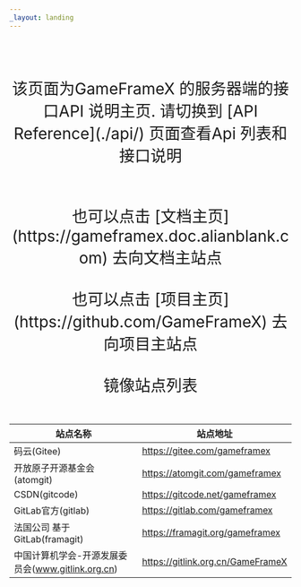 ```yaml
---
_layout: landing
---
```


<div style="text-align: center; font-size: 2em;">
  <br/><br/>
  该页面为GameFrameX 的服务器端的接口API 说明主页. 请切换到 [API Reference](./api/) 页面查看Api 列表和接口说明  
  <br/><br/><br/>
  也可以点击 [文档主页](https://gameframex.doc.alianblank.com) 去向文档主站点
  <br/><br/>
  也可以点击 [项目主页](https://github.com/GameFrameX) 去向项目主站点
  <br/><br/>
  镜像站点列表
  <br/><br/>

| 站点名称                                | 站点地址                              |
|-------------------------------------|-----------------------------------|
| 码云(Gitee)                           | https://gitee.com/gameframex      |
| 开放原子开源基金会(atomgit)                  | https://atomgit.com/gameframex    |
| CSDN(gitcode)                       | https://gitcode.net/gameframex    |
| GitLab官方(gitlab)                    | https://gitlab.com/gameframex     |
| 法国公司 基于GitLab(framagit)             | https://framagit.org/gameframex   |
| 中国计算机学会-开源发展委员会(www.gitlink.org.cn) | https://gitlink.org.cn/GameFrameX |

</div>

